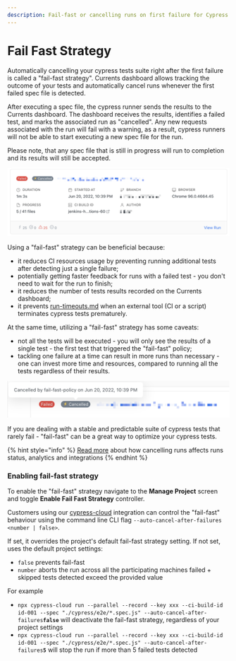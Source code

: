 ```yaml
---
description: Fail-fast or cancelling runs on first failure for Cypress tests
---
```


# Fail Fast Strategy

Automatically cancelling your cypress tests suite right after the first failure is called a "fail-fast strategy". Currents dashboard allows tracking the outcome of your tests and automatically cancel runs whenever the first failed spec file is detected.&#x20;

After executing a spec file, the cypress runner sends the results to the Currents dashboard. The dashboard receives the results, identifies a failed test, and marks the associated run as "cancelled". Any new requests associated with the run will fail with a warning, as a result, cypress runners will not be able to start executing a new spec file for the run.

Please note, that any spec file that is still in progress will run to completion and its results will still be accepted.

![Example of a run automatically cancelled via "fail-fast" policy](<../.gitbook/assets/CleanShot 2022-06-23 at 00.07.21@2x (1).png>)

Using a "fail-fast" strategy can be beneficial because:

* it reduces CI resources usage by preventing running additional tests after detecting just a single failure;
* potentially getting faster feedback for runs with a failed test - you don't need to wait for the run to finish;
* it reduces the number of tests results recorded on the Currents dashboard;
* it prevents [run-timeouts.md](../runs/run-timeouts.md "mention") when an external tool (CI or a script) terminates cypress tests prematurely.

At the same time, utilizing a "fail-fast" strategy has some caveats:

* not all the tests will be executed - you will only see the results of a single test - the first test that triggered the "fail-fast" policy;
* tackling one failure at a time can result in more runs than necessary - one can invest more time and resources, compared to running all the tests regardless of their results.

![Automatically cancelled runs will be marked as failed and cancelled](<../.gitbook/assets/CleanShot 2022-06-23 at 00.16.31@2x.png>)

If you are dealing with a stable and predictable suite of cypress tests that rarely fail - "fail-fast" can be a great way to optimize your cypress tests.&#x20;

{% hint style="info" %}
[Read more](../runs/cancel-run.md) about how cancelling runs affects runs status, analytics and integrations
{% endhint %}

### Enabling fail-fast strategy

To enable the "fail-fast" strategy navigate to the **Manage Project** screen and toggle **Enable Fail Fast Strategy** controller.

Customers using our [cypress-cloud](../integration-with-cypress/cypress-cloud/ "mention") integration can control the "fail-fast" behaviour using the command line CLI flag `--auto-cancel-after-failures <number | false>`.&#x20;

&#x20;If set, it overrides the project's default fail-fast strategy setting. If not set, uses the default project settings:

* `false` prevents fail-fast
* `number` aborts the run across all the participating machines failed + skipped tests detected exceed the provided value

For example

* `npx cypress-cloud run --parallel --record --key xxx --ci-build-id id-001 --spec "./cypress/e2e/*.spec.js" --auto-cancel-after-failures`**`false`** will deactivate the fail-fast strategy, regardless of your project settings&#x20;
* `npx cypress-cloud run --parallel --record --key xxx --ci-build-id id-001 --spec "./cypress/e2e/*.spec.js" --auto-cancel-after-failures`**`5`** will stop the run if more than 5 failed tests detected
